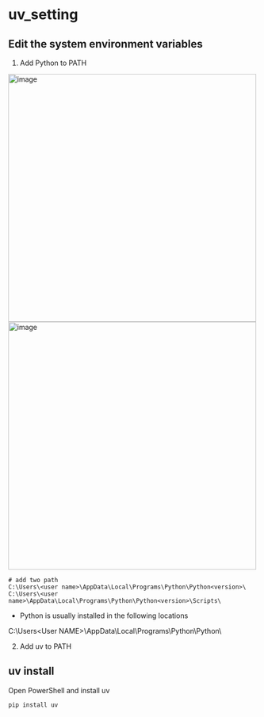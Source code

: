 # uv_setting

## Edit the system environment variables

1. Add Python to PATH

<img width="500" height="500" alt="image" src="https://github.com/user-attachments/assets/80552b9b-7eef-47c2-b260-17282aeda6f0" />

<img width="500" height="500" alt="image" src="https://github.com/user-attachments/assets/1a81911c-bac8-41d3-aa05-14bcd05dd68c" />

```
# add two path
C:\Users\<user name>\AppData\Local\Programs\Python\Python<version>\
C:\Users\<user name>\AppData\Local\Programs\Python\Python<version>\Scripts\
```
* Python is usually installed in the following locations

C:\Users\<User NAME>\AppData\Local\Programs\Python\Python<version>\

2. Add uv to PATH

## uv install

Open PowerShell and install uv
```
pip install uv
```

